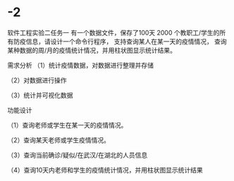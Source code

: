 # -2
软件工程实验二任务一
有一个数据文件，保存了100天 2000 个教职工/学生的所有防疫信息，请设计一个命令行程序， 支持查询某人在某一天的疫情情况，  查询某种数据的周/月的疫情统计情况，并用柱状图显示统计结果。

需求分析
（1）统计疫情数据，对数据进行整理并存储

（2）对数据进行操作

（3）统计并可视化数据

功能设计


（1）查询老师或学生在某一天的疫情情况。

（2）查询某天老师或学生疫情情况。

（3）查询当前确诊/疑似/在武汉/在湖北的人员信息

（4）查询10天内老师和学生的疫情统计情况，并用柱状图显示统计结果
